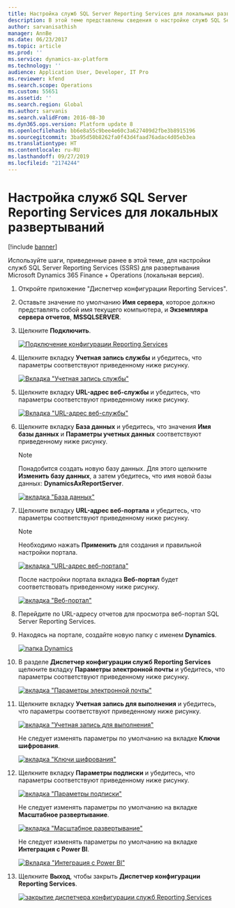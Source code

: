 ```yaml
---
title: Настройка служб SQL Server Reporting Services для локальных развертываний
description: В этой теме представлены сведения о настройке служб SQL Server Reporting Services (SSRS) для локального развертывания.
author: sarvanisathish
manager: AnnBe
ms.date: 06/23/2017
ms.topic: article
ms.prod: ''
ms.service: dynamics-ax-platform
ms.technology: ''
audience: Application User, Developer, IT Pro
ms.reviewer: kfend
ms.search.scope: Operations
ms.custom: 55651
ms.assetid: ''
ms.search.region: Global
ms.author: sarvanis
ms.search.validFrom: 2016-08-30
ms.dyn365.ops.version: Platform update 8
ms.openlocfilehash: bb6e8a55c9bee4e60c3a627409d2fbe3b8915196
ms.sourcegitcommit: 3ba95d50b8262fa0f43d4faad76adac4d05eb3ea
ms.translationtype: HT
ms.contentlocale: ru-RU
ms.lasthandoff: 09/27/2019
ms.locfileid: "2174244"
---
```

# <a name="configure-sql-server-reporting-services-for-on-premises-deployments"></a>Настройка служб SQL Server Reporting Services для локальных развертываний

[!include [banner](../includes/banner.md)]

Используйте шаги, приведенные ранее в этой теме, для настройки служб SQL Server Reporting Services (SSRS) для развертывания Microsoft Dynamics 365 Finance + Operations (локальная версия).

1. Откройте приложение "Диспетчер конфигурации Reporting Services".
2. Оставьте значение по умолчанию **Имя сервера**, которое должно представлять собой имя текущего компьютера, и **Экземпляра сервера отчетов**, **MSSQLSERVER**.
3. Щелкните **Подключить**.

    [![Подключение конфигурации Reporting Services](./media/ssrs-config-manager-01.png)](./media/ssrs-config-manager-01.png)

4. Щелкните вкладку **Учетная запись службы** и убедитесь, что параметры соответствуют приведенному ниже рисунку.

    [![Вкладка "Учетная запись службы"](./media/ssrs-config-manager-02.png)](./media/ssrs-config-manager-02.png)

5. Щелкните вкладку **URL-адрес веб-службы** и убедитесь, что параметры соответствуют приведенному ниже рисунку.

    [![Вкладка "URL-адрес веб-службы"](./media/ssrs-config-manager-03.png)](./media/ssrs-config-manager-03.png)

6. Щелкните вкладку **База данных** и убедитесь, что значения **Имя базы данных** и **Параметры учетных данных** соответствуют приведенному ниже рисунку.

    > [!NOTE]
    > Понадобится создать новую базу данных. Для этого щелкните **Изменить базу данных**, а затем убедитесь, что имя новой базы данных: **DynamicsAxReportServer**.

    [![вкладка "База данных"](./media/ssrs-config-manager-04.png)](./media/ssrs-config-manager-04.png)

7. Щелкните вкладку **URL-адрес веб-портала** и убедитесь, что параметры соответствуют приведенному ниже рисунку.

    > [!NOTE]
    > Необходимо нажать **Применить** для создания и правильной настройки портала.

    [![вкладка "URL-адрес веб-портала"](./media/ssrs-config-manager-05.png)](./media/ssrs-config-manager-05.png)

    После настройки портала вкладка **Веб-портал** будет соответствовать приведенному ниже рисунку.

    [![вкладка "Веб-портал"](./media/ssrs-config-manager-06.png)](./media/ssrs-config-manager-06.png)

8. Перейдите по URL-адресу отчетов для просмотра веб-портал SQL Server Reporting Services.
9. Находясь на портале, создайте новую папку с именем **Dynamics**.

    [![папка Dynamics](./media/ssrs-config-manager-07.png)](./media/ssrs-config-manager-07.png)

10. В разделе **Диспетчер конфигурации служб Reporting Services** щелкните вкладку **Параметры электронной почты** и убедитесь, что параметры соответствуют приведенному ниже рисунку.

    [![вкладка "Параметры электронной почты"](./media/ssrs-config-manager-08.png)](./media/ssrs-config-manager-08.png)

11. Щелкните вкладку **Учетная запись для выполнения** и убедитесь, что параметры соответствуют приведенному ниже рисунку.

    [![вкладка "Учетная запись для выполнения"](./media/ssrs-config-manager-09.png)](./media/ssrs-config-manager-09.png)

    Не следует изменять параметры по умолчанию на вкладке **Ключи шифрования**.

    [![вкладка "Ключи шифрования"](./media/ssrs-config-manager-10.png)](./media/ssrs-config-manager-10.png)

12. Щелкните вкладку **Параметры подписки** и убедитесь, что параметры соответствуют приведенному ниже рисунку.

    [![вкладка "Параметры подписки"](./media/ssrs-config-manager-11.png)](./media/ssrs-config-manager-11.png)

    Не следует изменять параметры по умолчанию на вкладке **Масштабное развертывание**.

    [![вкладка "Масштабное развертывание"](./media/ssrs-config-manager-12.png)](./media/ssrs-config-manager-12.png)

    Не следует изменять параметры по умолчанию на вкладке **Интеграция с Power BI**.

    [![Вкладка "Интеграция с Power BI"](./media/ssrs-config-manager-13.png)](./media/ssrs-config-manager-13.png)

13. Щелкните **Выход**, чтобы закрыть **Диспетчер конфигурации Reporting Services**.

    [![закрытие диспетчера конфигурации служб Reporting Services](./media/ssrs-config-manager-14.png)](./media/ssrs-config-manager-14.png)
